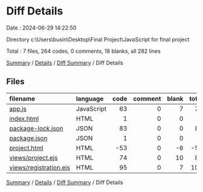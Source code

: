 # Diff Details

Date : 2024-06-29 14:22:50

Directory c:\\Users\\busin\\Desktop\\Final Project\\JavaScript for final project

Total : 7 files,  264 codes, 0 comments, 18 blanks, all 282 lines

[Summary](results.md) / [Details](details.md) / [Diff Summary](diff.md) / Diff Details

## Files
| filename | language | code | comment | blank | total |
| :--- | :--- | ---: | ---: | ---: | ---: |
| [app.js](/app.js) | JavaScript | 63 | 0 | 7 | 70 |
| [index.html](/index.html) | HTML | 1 | 0 | 0 | 1 |
| [package-lock.json](/package-lock.json) | JSON | 83 | 0 | 0 | 83 |
| [package.json](/package.json) | JSON | 1 | 0 | 0 | 1 |
| [project.html](/project.html) | HTML | -53 | 0 | -6 | -59 |
| [views/project.ejs](/views/project.ejs) | HTML | 74 | 0 | 10 | 84 |
| [views/registration.ejs](/views/registration.ejs) | HTML | 95 | 0 | 7 | 102 |

[Summary](results.md) / [Details](details.md) / [Diff Summary](diff.md) / Diff Details